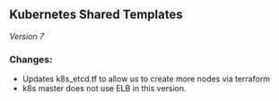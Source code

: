 ## Kubernetes Shared Templates
*Version 7*

### Changes:
* Updates k8s_etcd.tf to allow us to create more nodes via terraform
* k8s master does not use ELB in this version.
